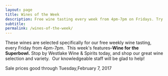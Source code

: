```yaml
---
layout: page
title: Wines of the Week
description: Free wine tasting every week from 4pm-7pm on Fridays. Try four different wines every week and find your next favorite bottle.
subtitle:
permalink: /wines-of-the-week/
---
```



These wines are selected specifically for our free weekly wine tasting, every Friday from 4pm-7pm. &nbsp;This week's features–**Wine for the Superbowl.**&nbsp;Stop by Westlake Wine & Spirits today, and shop our great wine selection and variety. &nbsp;Our knowledgeable staff will be glad to help!

Sale prices good through Tuesday,February 7, 2017

&nbsp;
